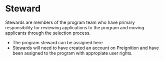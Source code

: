 # Steward
Stewards are members of the program team who have primary responsibility for reviewing applications to the program and moving applicants through the selection process.
- The program steward can be assigned here 
- Stewards will need to have created an account on Preignition and have been assigned to the program with appropiate user rights.
